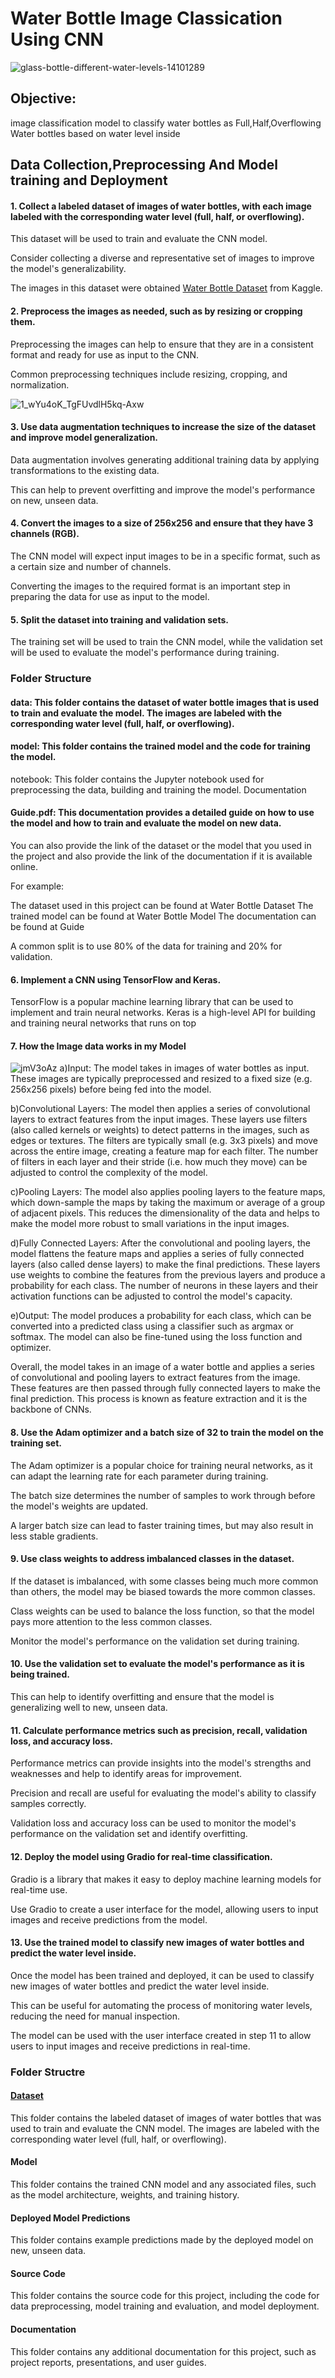 # Water Bottle Image Classication Using CNN
  ![glass-bottle-different-water-levels-14101289](https://user-images.githubusercontent.com/110838853/211681792-09189c4d-567b-4a9d-8857-c0979eecbfbc.jpg)

## Objective: 
image classification model to classify water bottles as Full,Half,Overflowing Water bottles based on water level inside

## Data Collection,Preprocessing And Model training and Deployment

#### 1.   Collect a labeled dataset of images of water bottles, with each image labeled with the corresponding water level (full, half, or overflowing).
This dataset will be used to train and evaluate the CNN model.

Consider collecting a diverse and representative set of images to improve the model's generalizability.

The images in this dataset were obtained [Water Bottle Dataset](https://www.kaggle.com/datasets/chethuhn/water-bottle-dataset)
from Kaggle.
#### 2.   Preprocess the images as needed, such as by resizing or cropping them.
Preprocessing the images can help to ensure that they are in a consistent format and ready for use as input to the CNN.

Common preprocessing techniques include resizing, cropping, and normalization.

![1_wYu4oK_TgFUvdlH5kq-Axw](https://user-images.githubusercontent.com/110838853/212464192-26a72a0a-1777-435c-a560-df02e641a83c.png)


#### 3. Use data augmentation techniques to increase the size of the dataset and improve model generalization.

Data augmentation involves generating additional training data by applying transformations to the existing data.

This can help to prevent overfitting and improve the model's performance on new, unseen data.
#### 4. Convert the images to a size of 256x256 and ensure that they have 3 channels (RGB).
The CNN model will expect input images to be in a specific format, such as a certain size and number of channels.

Converting the images to the required format is an important step in preparing the data for use as input to the model.
#### 5. Split the dataset into training and validation sets.
The training set will be used to train the CNN model, while the validation set will be used to evaluate the model's performance during training.




### Folder Structure
#### data: This folder contains the dataset of water bottle images that is used to train and evaluate the model. The images are labeled with the corresponding water level (full, half, or overflowing).
#### model: This folder contains the trained model and the code for training the model.
notebook: This folder contains the Jupyter notebook used for preprocessing the data, building and training the model.
Documentation
#### Guide.pdf: This documentation provides a detailed guide on how to use the model and how to train and evaluate the model on new data.
You can also provide the link of the dataset or the model that you used in the project and also provide the link of the documentation if it is available online.

For example:

The dataset used in this project can be found at Water Bottle Dataset
The trained model can be found at Water Bottle Model
The documentation can be found at Guide

A common split is to use 80% of the data for training and 20% for validation.

#### 6. Implement a CNN using TensorFlow and Keras.
TensorFlow is a popular machine learning library that can be used to implement and train neural networks.
Keras is a high-level API for building and training neural networks that runs on top



#### 7. How the Image data works in my Model 
![jmV3oAz](https://user-images.githubusercontent.com/110838853/212463553-57589f0e-b27c-448a-8bb7-9d2c4f6eb729.jpg)
a)Input: The model takes in images of water bottles as input. These images are typically preprocessed and resized to a fixed size (e.g. 256x256 pixels) before being fed into the model.

b)Convolutional Layers: The model then applies a series of convolutional layers to extract features from the input images. These layers use filters (also called kernels or weights) to detect patterns in the images, such as edges or textures. The filters are typically small (e.g. 3x3 pixels) and move across the entire image, creating a feature map for each filter. The number of filters in each layer and their stride (i.e. how much they move) can be adjusted to control the complexity of the model.

c)Pooling Layers: The model also applies pooling layers to the feature maps, which down-sample the maps by taking the maximum or average of a group of adjacent pixels. This reduces the dimensionality of the data and helps to make the model more robust to small variations in the input images.

d)Fully Connected Layers: After the convolutional and pooling layers, the model flattens the feature maps and applies a series of fully connected layers (also called dense layers) to make the final predictions. These layers use weights to combine the features from the previous layers and produce a probability for each class. The number of neurons in these layers and their activation functions can be adjusted to control the model's capacity.

e)Output: The model produces a probability for each class, which can be converted into a predicted class using a classifier such as argmax or softmax. The model can also be fine-tuned using the loss function and optimizer.

Overall, the model takes in an image of a water bottle and applies a series of convolutional and pooling layers to extract features from the image. These features are then passed through fully connected layers to make the final prediction. This process is known as feature extraction and it is the backbone of CNNs.




#### 8. Use the Adam optimizer and a batch size of 32 to train the model on the training set.
The Adam optimizer is a popular choice for training neural networks, as it can adapt the learning rate for each parameter during training.

The batch size determines the number of samples to work through before the model's weights are updated. 

A larger batch size can lead to faster training times, but may also result in less stable gradients.

#### 9. Use class weights to address imbalanced classes in the dataset.
If the dataset is imbalanced, with some classes being much more common than others, the model may be biased towards the more common classes.

Class weights can be used to balance the loss function, so that the model pays more attention to the less common classes.

Monitor the model's performance on the validation set during training.

#### 10. Use the validation set to evaluate the model's performance as it is being trained.

This can help to identify overfitting and ensure that the model is generalizing well to new, unseen data.

#### 11.  Calculate performance metrics such as precision, recall, validation loss, and accuracy loss.
Performance metrics can provide insights into the model's strengths and weaknesses and help to identify areas for improvement.

Precision and recall are useful for evaluating the model's ability to classify samples correctly.

Validation loss and accuracy loss can be used to monitor the model's performance on the validation set and identify overfitting.

#### 12.  Deploy the model using Gradio for real-time classification.
Gradio is a library that makes it easy to deploy machine learning models for real-time use.

Use Gradio to create a user interface for the model, allowing users to input images and receive predictions from the model.
#### 13.  Use the trained model to classify new images of water bottles and predict the water level inside.
Once the model has been trained and deployed, it can be used to classify new images of water bottles and predict the water level inside.

This can be useful for automating the process of monitoring water levels, reducing the need for manual inspection.

The model can be used with the user interface created in step 11 to allow users to input images and receive predictions in real-time.


### Folder Structre 

#### [Dataset](https://github.com/chethanhn29/Water_bottle_classication_model/tree/main/Dataset)  
This folder contains the labeled dataset of images of water bottles that was used to train and evaluate the CNN model. The images are labeled with the corresponding water level (full, half, or overflowing).

#### Model 
This folder contains the trained CNN model and any associated files, such as the model architecture, weights, and training history.

#### Deployed Model Predictions 
This folder contains example predictions made by the deployed model on new, unseen data.

#### Source Code 
This folder contains the source code for this project, including the code for data preprocessing, model training and evaluation, and model deployment.

#### Documentation 
This folder contains any additional documentation for this project, such as project reports, presentations, and user guides.
